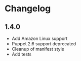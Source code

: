 # Changelog

## 1.4.0
* Add Amazon Linux support
* Puppet 2.6 support deprecated
* Cleanup of manifest style
* Add tests
